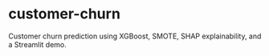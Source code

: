 # customer-churn
Customer churn prediction using XGBoost, SMOTE, SHAP explainability, and a Streamlit demo.
